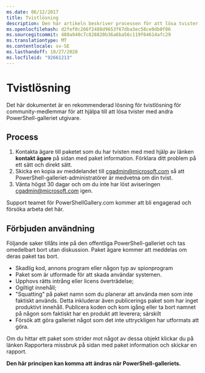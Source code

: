 ```yaml
---
ms.date: 06/12/2017
title: Tvistlösning
description: Den här artikeln beskriver processen för att lösa tvister mellan community-medlemmar och andra PowerShell-galleriet utgivare.
ms.openlocfilehash: d2fef0c266f2488d9653f67dba3ec58ce0db0f86
ms.sourcegitcommit: 488a940c7c828820b36a6ba56c119f64614afc29
ms.translationtype: MT
ms.contentlocale: sv-SE
ms.lasthandoff: 10/27/2020
ms.locfileid: "92661213"
---
```

# <a name="dispute-resolution"></a>Tvistlösning

Det här dokumentet är en rekommenderad lösning för tvistlösning för community-medlemmar för att hjälpa till att lösa tvister med andra PowerShell-galleriet utgivare.

## <a name="process"></a>Process

1. Kontakta ägare till paketet som du har tvisten med med hjälp av länken **kontakt ägare** på sidan med paket information. Förklara ditt problem på ett sätt och direkt sätt.
1. Skicka en kopia av meddelandet till [cgadmin@microsoft.com](mailto:cgadmin@microsoft.com) så att PowerShell-galleriet-administratörer är medvetna om din tvist.
1. Vänta högst 30 dagar och om du inte har löst aviseringen [cgadmin@microsoft.com](mailto:cgadmin@microsoft.com) igen.

Support teamet för PowerShellGallery.com kommer att bli engagerad och försöka arbeta det här.

## <a name="prohibited-use"></a>Förbjuden användning

Följande saker tillåts inte på den offentliga PowerShell-galleriet och tas omedelbart bort utan diskussion. Paket ägare kommer att meddelas om deras paket tas bort.

- Skadlig kod, annons program eller någon typ av spionprogram
- Paket som är utformade för att skada användar systemen.
- Upphovs rätts intrång eller licens överträdelse;
- Ogiltigt innehåll;
- "Squatting" på paket namn som du planerar att använda men som inte faktiskt används. Detta inkluderar även publicerings paket som har inget produktivt innehåll. Publicera koden och kom igång eller ta bort namnet på någon som faktiskt har en produkt att leverera; särskilt
- Försök att göra galleriet något som det inte uttryckligen har utformats att göra.

Om du hittar ett paket som strider mot något av dessa objekt klickar du på länken Rapportera missbruk på sidan med paket information och skickar en rapport.

**Den här principen kan komma att ändras när PowerShell-galleriets.**
